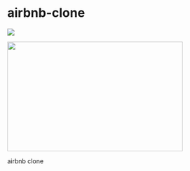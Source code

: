 # airbnb-clone

![](https://user-images.githubusercontent.com/66042550/142079298-976a4dd7-7abc-4fd0-a41a-559252e3ac55.png)

<img src="https://user-images.githubusercontent.com/66042550/142079298-976a4dd7-7abc-4fd0-a41a-559252e3ac55.png" width="400" height="250">


airbnb clone
